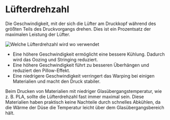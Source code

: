 Lüfterdrehzahl
====
Die Geschwindigkeit, mit der sich die Lüfter am Druckkopf während des größten Teils des Druckvorgangs drehen. Dies ist ein Prozentsatz der maximalen Leistung der Lüfter.

![Welche Lüfterdrehzahl wird wo verwendet](../../../articles/images/cool_fan_speed.svg)

* Eine höhere Geschwindigkeit ermöglicht eine bessere Kühlung. Dadurch wird das Oozing und Stringing reduziert.
* Eine höhere Geschwindigkeit führt zu besseren Überhängen und reduziert den Pillow-Effekt.
* Eine niedrigere Geschwindigkeit verringert das Warping bei einigen Materialien und macht den Druck stabiler.

Beim Drucken von Materialien mit niedriger Glasübergangstemperatur, wie z. B. PLA, sollte die Lüfterdrehzahl fast immer maximal sein. Diese Materialien haben praktisch keine Nachteile durch schnelles Abkühlen, da die Wärme der Düse die Temperatur leicht über dem Glasübergangsbereich hält.